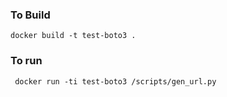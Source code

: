 ### To Build

    docker build -t test-boto3 .

### To run

     docker run -ti test-boto3 /scripts/gen_url.py

### 
